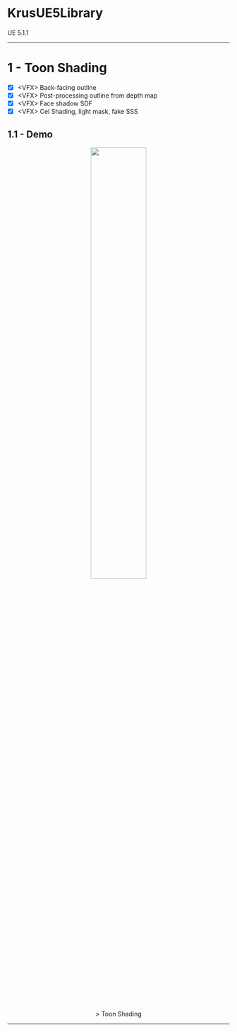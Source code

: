 # KrusUE5Library
UE 5.1.1

---

# 1 - Toon Shading <a name="toonShading"></a>
- [x] \<VFX> Back-facing outline
- [x] \<VFX> Post-processing outline from depth map
- [x] \<VFX> Face shadow SDF
- [x] \<VFX> Cel Shading, light mask, fake SSS

## 1.1 - Demo <a name="toonShading_demo"></a>
<p align="center">
  <img src="https://github.com/SelfishKrus/KrusUE5Library/assets/79186991/dee9b649-2fa3-4986-9c35-faabfff24778.gif" width="50%" height="50%">
  <br> > Toon Shading
</p>

---
